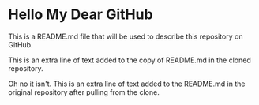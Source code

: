 # Hello My Dear GitHub

This is a README.md file that will be used to describe this 
repository on GitHub.

This is an extra line of text added to the copy 
of README.md in the cloned repository.

Oh no it isn't. This is an extra line of text added to the 
README.md in the original repository after pulling from 
the clone.
